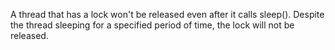A thread that has a lock won't be released even after it calls sleep().
Despite the thread sleeping for a specified period of time, the lock
will not be released.